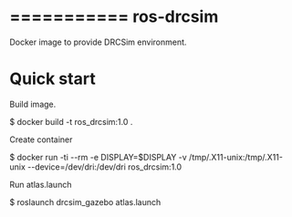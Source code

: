 ===========
ros-drcsim 
===========

Docker image to provide DRCSim environment.

Quick start
============

Build image.

  $ docker build -t ros_drcsim:1.0 .

Create container

  $ docker run -ti --rm -e DISPLAY=$DISPLAY -v /tmp/.X11-unix:/tmp/.X11-unix --device=/dev/dri:/dev/dri ros_drcsim:1.0

Run atlas.launch

  $ roslaunch drcsim_gazebo atlas.launch